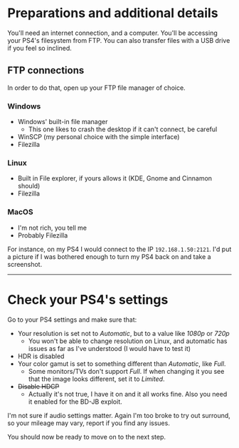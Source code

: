 # Preparations and additional details
You'll need an internet connection, and a computer. You'll be accessing your PS4's filesystem from FTP. You can also transfer files with a USB drive if you feel so inclined.

## FTP connections
In order to do that, open up your FTP file manager of choice.

### Windows
- Windows' built-in file manager
	- This one likes to crash the desktop if it can't connect, be careful
- WinSCP (my personal choice with the simple interface)
- Filezilla

### Linux
- Built in File explorer, if yours allows it (KDE, Gnome and Cinnamon should)
- Filezilla

### MacOS
- I'm not rich, you tell me
- Probably Filezilla

For instance, on my PS4 I would connect to the IP `192.168.1.50:2121`. I'd put a picture if I was bothered enough to turn my PS4 back on and take a screenshot.

---
# Check your PS4's settings
Go to your PS4 settings and make sure that:
- Your resolution is set not to *Automatic*, but to a value like *1080p* or *720p*
	- You won't be able to change resolution on Linux, and automatic has issues as far as I've understood (I would have to test it)
- HDR is disabled
- Your color gamut is set to something different than *Automatic*, like *Full*.
	- Some monitors/TVs don't support *Full*. If when changing it you see that the image looks different, set it to *Limited*.
- ~~Disable HDCP~~
	- Actually it's not true, I have it on and it all works fine. Also you need it enabled for the BD-JB exploit.

I'm not sure if audio settings matter. Again I'm too broke to try out surround, so your mileage may vary, report if you find any issues.

You should now be ready to move on to the next step.